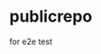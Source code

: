 # publicrepo
for e2e test

































































































































































































































































































































































































































































































































































































































































































































































































































































































































































































































































































































































































































































































































































